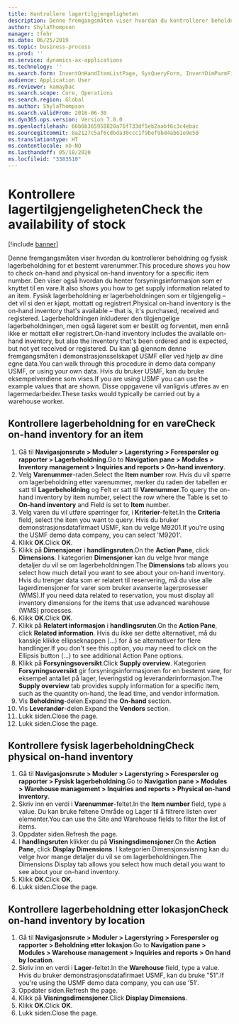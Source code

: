 ```yaml
---
title: Kontrollere lagertilgjengeligheten
description: Denne fremgangsmåten viser hvordan du kontrollerer beholdning og fysisk lagerbeholdning for et bestemt varenummer.
author: ShylaThompson
manager: tfehr
ms.date: 06/25/2019
ms.topic: business-process
ms.prod: ''
ms.service: dynamics-ax-applications
ms.technology: ''
ms.search.form: InventOnHandItemListPage, SysQueryForm, InventDimParmFixed, InventSupply, DefaultDashboard, WHSInventPhysicalOnhand, WHSOnHand
audience: Application User
ms.reviewer: kamaybac
ms.search.scope: Core, Operations
ms.search.region: Global
ms.author: ShylaThompson
ms.search.validFrom: 2016-06-30
ms.dyn365.ops.version: Version 7.0.0
ms.openlocfilehash: 66b6b365958820a76f733df5eb2aabf6c3c4ebac
ms.sourcegitcommit: 8a2127c5af6cdbda30ccc1f9bef9bd4ab61e9e50
ms.translationtype: HT
ms.contentlocale: nb-NO
ms.lasthandoff: 05/18/2020
ms.locfileid: "3383510"
---
```

# <a name="check-the-availability-of-stock"></a><span data-ttu-id="de520-103">Kontrollere lagertilgjengeligheten</span><span class="sxs-lookup"><span data-stu-id="de520-103">Check the availability of stock</span></span>

[!include [banner](../../includes/banner.md)]

<span data-ttu-id="de520-104">Denne fremgangsmåten viser hvordan du kontrollerer beholdning og fysisk lagerbeholdning for et bestemt varenummer.</span><span class="sxs-lookup"><span data-stu-id="de520-104">This procedure shows you how to check on-hand and physical on-hand inventory for a specific item number.</span></span> <span data-ttu-id="de520-105">Den viser også hvordan du henter forsyningsinformasjon som er knyttet til en vare.</span><span class="sxs-lookup"><span data-stu-id="de520-105">It also shows you how to get supply information related to an item.</span></span> <span data-ttu-id="de520-106">Fysisk lagerbeholdning er lagerbeholdningen som er tilgjengelig – det vil si den er kjøpt, mottatt og registrert.</span><span class="sxs-lookup"><span data-stu-id="de520-106">Physical on-hand inventory is the on-hand inventory that's available – that is, it's purchased, received and registered.</span></span> <span data-ttu-id="de520-107">Lagerbeholdningen inkluderer den tilgjengelige lagerbeholdningen, men også lageret som er bestilt og forventet, men ennå ikke er mottatt eller registrert.</span><span class="sxs-lookup"><span data-stu-id="de520-107">On-hand inventory includes the available on-hand inventory, but also the inventory that's been ordered and is expected, but not yet received or registered.</span></span> <span data-ttu-id="de520-108">Du kan gå gjennom denne fremgangsmåten i demonstrasjonsselskapet USMF eller ved hjelp av dine egne data.</span><span class="sxs-lookup"><span data-stu-id="de520-108">You can walk through this procedure in demo data company USMF, or using your own data.</span></span> <span data-ttu-id="de520-109">Hvis du bruker USMF, kan du bruke eksempelverdiene som vises.</span><span class="sxs-lookup"><span data-stu-id="de520-109">If you are using USMF you can use the example values that are shown.</span></span> <span data-ttu-id="de520-110">Disse oppgavene vil vanligvis utføres av en lagermedarbeider.</span><span class="sxs-lookup"><span data-stu-id="de520-110">These tasks would typically be carried out by a warehouse worker.</span></span>


## <a name="check-on-hand-inventory-for-an-item"></a><span data-ttu-id="de520-111">Kontrollere lagerbeholdning for en vare</span><span class="sxs-lookup"><span data-stu-id="de520-111">Check on-hand inventory for an item</span></span>
1. <span data-ttu-id="de520-112">Gå til **Navigasjonsrute > Moduler > Lagerstyring > Forespørsler og rapporter > Lagerbeholdning**.</span><span class="sxs-lookup"><span data-stu-id="de520-112">Go to **Navigation pane > Modules > Inventory management > Inquiries and reports > On-hand inventory**.</span></span>
2. <span data-ttu-id="de520-113">Velg **Varenummer**-raden.</span><span class="sxs-lookup"><span data-stu-id="de520-113">Select the **Item number** row.</span></span> <span data-ttu-id="de520-114">Hvis du vil spørre om lagerbeholdning etter varenummer, merker du raden der tabellen er satt til **Lagerbeholdning** og Felt er satt til **Varenummer**.</span><span class="sxs-lookup"><span data-stu-id="de520-114">To query the on-hand inventory by item number, select the row where the Table is set to **On-hand inventory** and Field is set to **Item** number.</span></span>
3. <span data-ttu-id="de520-115">Velg varen du vil utføre spørringer for, i **Kriterier**-feltet.</span><span class="sxs-lookup"><span data-stu-id="de520-115">In the **Criteria** field, select the item you want to query.</span></span> <span data-ttu-id="de520-116">Hvis du bruker demonstrasjonsdatafirmaet USMF, kan du velge M9201.</span><span class="sxs-lookup"><span data-stu-id="de520-116">If you're using the USMF demo data company, you can select 'M9201'.</span></span>  
4. <span data-ttu-id="de520-117">Klikk **OK**.</span><span class="sxs-lookup"><span data-stu-id="de520-117">Click **OK**.</span></span>
5. <span data-ttu-id="de520-118">Klikk på **Dimensjoner** i **handlingsruten**.</span><span class="sxs-lookup"><span data-stu-id="de520-118">On the **Action Pane**, click **Dimensions**.</span></span> <span data-ttu-id="de520-119">I kategorien **Dimensjoner** kan du velge hvor mange detaljer du vil se om lagerbeholdningen.</span><span class="sxs-lookup"><span data-stu-id="de520-119">The **Dimensions** tab allows you select how much detail you want to see about your on-hand inventory.</span></span> <span data-ttu-id="de520-120">Hvis du trenger data som er relatert til reservering, må du vise alle lagerdimensjoner for varer som bruker avanserte lagerprosesser (WMS).</span><span class="sxs-lookup"><span data-stu-id="de520-120">If you need data related to reservation, you must display all inventory dimensions for the items that use advanced warehouse (WMS) processes.</span></span>
6. <span data-ttu-id="de520-121">Klikk **OK**.</span><span class="sxs-lookup"><span data-stu-id="de520-121">Click **OK**.</span></span>
7. <span data-ttu-id="de520-122">Klikk på **Relatert informasjon** i **handlingsruten**.</span><span class="sxs-lookup"><span data-stu-id="de520-122">On the **Action Pane**, click **Related information**.</span></span> <span data-ttu-id="de520-123">Hvis du ikke ser dette alternativet, må du kanskje klikke ellipseknappen (...) for å se alternativer for flere handlinger.</span><span class="sxs-lookup"><span data-stu-id="de520-123">If you don't see this option, you may need to click on the Ellipsis button (…) to see additional Action Pane options.</span></span>
8. <span data-ttu-id="de520-124">Klikk på **Forsyningsoversikt**.</span><span class="sxs-lookup"><span data-stu-id="de520-124">Click **Supply overview**.</span></span> <span data-ttu-id="de520-125">Kategorien **Forsyningsoversikt** gir forsyningsinformasjonen for en bestemt vare, for eksempel antallet på lager, leveringstid og leverandørinformasjon.</span><span class="sxs-lookup"><span data-stu-id="de520-125">The **Supply overview** tab provides supply information for a specific item, such as the quantity on-hand, the lead time, and vendor information.</span></span>  
9. <span data-ttu-id="de520-126">Vis **Beholdning**-delen.</span><span class="sxs-lookup"><span data-stu-id="de520-126">Expand the **On-hand** section.</span></span>
10. <span data-ttu-id="de520-127">Vis **Leverandør**-delen.</span><span class="sxs-lookup"><span data-stu-id="de520-127">Expand the **Vendors** section.</span></span>
11. <span data-ttu-id="de520-128">Lukk siden.</span><span class="sxs-lookup"><span data-stu-id="de520-128">Close the page.</span></span>
12. <span data-ttu-id="de520-129">Lukk siden.</span><span class="sxs-lookup"><span data-stu-id="de520-129">Close the page.</span></span>

## <a name="check-physical-on-hand-inventory"></a><span data-ttu-id="de520-130">Kontrollere fysisk lagerbeholdning</span><span class="sxs-lookup"><span data-stu-id="de520-130">Check physical on-hand inventory</span></span>
1. <span data-ttu-id="de520-131">Gå til **Navigasjonsrute > Moduler > Lagerstyring > Forespørsler og rapporter > Fysisk lagerbeholdning**.</span><span class="sxs-lookup"><span data-stu-id="de520-131">Go to **Navigation pane > Modules > Warehouse management > Inquiries and reports > Physical on-hand inventory**.</span></span>
2. <span data-ttu-id="de520-132">Skriv inn en verdi i **Varenummer**-feltet.</span><span class="sxs-lookup"><span data-stu-id="de520-132">In the **Item number** field, type a value.</span></span> <span data-ttu-id="de520-133">Du kan bruke feltene Område og Lager til å filtrere listen over elementer.</span><span class="sxs-lookup"><span data-stu-id="de520-133">You can use the Site and Warehouse fields to filter the list of items.</span></span> 
3. <span data-ttu-id="de520-134">Oppdater siden.</span><span class="sxs-lookup"><span data-stu-id="de520-134">Refresh the page.</span></span>
4. <span data-ttu-id="de520-135">I **handlingsruten** klikker du på **Visningsdimensjoner**.</span><span class="sxs-lookup"><span data-stu-id="de520-135">On the **Action Pane**, click **Display Dimensions**.</span></span> <span data-ttu-id="de520-136">I kategorien Dimensjonsvisning kan du velge hvor mange detaljer du vil se om lagerbeholdningen.</span><span class="sxs-lookup"><span data-stu-id="de520-136">The Dimensions Display tab allows you select how much detail you want to see about your on-hand inventory.</span></span>
5. <span data-ttu-id="de520-137">Klikk **OK**.</span><span class="sxs-lookup"><span data-stu-id="de520-137">Click **OK**.</span></span>
6. <span data-ttu-id="de520-138">Lukk siden.</span><span class="sxs-lookup"><span data-stu-id="de520-138">Close the page.</span></span>

## <a name="check-on-hand-inventory-by-location"></a><span data-ttu-id="de520-139">Kontrollere lagerbeholdning etter lokasjon</span><span class="sxs-lookup"><span data-stu-id="de520-139">Check on-hand inventory by location</span></span>
1. <span data-ttu-id="de520-140">Gå til **Navigasjonsrute > Moduler > Lagerstyring > Forespørsler og rapporter > Beholdning etter lokasjon**.</span><span class="sxs-lookup"><span data-stu-id="de520-140">Go to **Navigation pane > Modules > Warehouse management > Inquiries and reports > On hand by location**.</span></span>
2. <span data-ttu-id="de520-141">Skriv inn en verdi i **Lager**-feltet.</span><span class="sxs-lookup"><span data-stu-id="de520-141">In the **Warehouse** field, type a value.</span></span> <span data-ttu-id="de520-142">Hvis du bruker demonstrasjonsdatafirmaet USMF, kan du bruke "51".</span><span class="sxs-lookup"><span data-stu-id="de520-142">If you're using the USMF demo data company, you can use '51'.</span></span>  
3. <span data-ttu-id="de520-143">Oppdater siden.</span><span class="sxs-lookup"><span data-stu-id="de520-143">Refresh the page.</span></span>
4. <span data-ttu-id="de520-144">Klikk på **Visningsdimensjoner**.</span><span class="sxs-lookup"><span data-stu-id="de520-144">Click **Display Dimensions**.</span></span>
5. <span data-ttu-id="de520-145">Klikk **OK**.</span><span class="sxs-lookup"><span data-stu-id="de520-145">Click **OK**.</span></span>
6. <span data-ttu-id="de520-146">Lukk siden.</span><span class="sxs-lookup"><span data-stu-id="de520-146">Close the page.</span></span>

